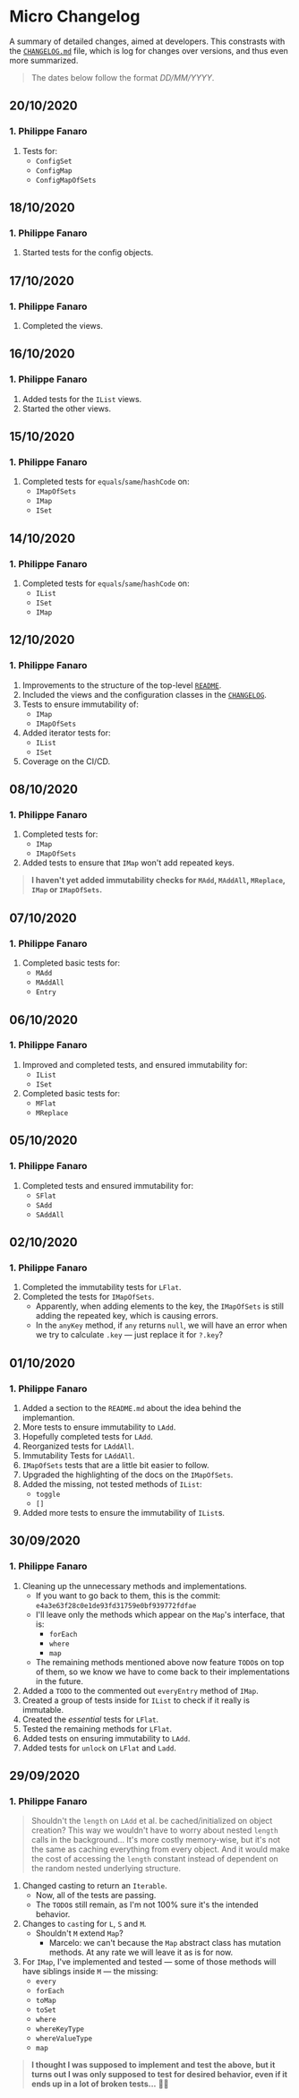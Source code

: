 # Micro Changelog

A summary of detailed changes, aimed at developers. This constrasts with the [`CHANGELOG.md`][changelog] file, which is log for changes over versions, and thus even more summarized.

> The dates below follow the format *DD/MM/YYYY*.


[changelog]: ../CHANGELOG.md

## 20/10/2020

### 1. Philippe Fanaro

1. Tests for:
    - `ConfigSet`
    - `ConfigMap`
    - `ConfigMapOfSets`

## 18/10/2020

### 1. Philippe Fanaro

1. Started tests for the config objects.

## 17/10/2020

### 1. Philippe Fanaro

1. Completed the views.

## 16/10/2020

### 1. Philippe Fanaro

1. Added tests for the `IList` views.
1. Started the other views.

## 15/10/2020

### 1. Philippe Fanaro

1. Completed tests for `equals`/`same`/`hashCode` on:
    - `IMapOfSets`
    - `IMap`
    - `ISet`

## 14/10/2020

### 1. Philippe Fanaro

1. Completed tests for `equals`/`same`/`hashCode` on:
    - `IList`
    - `ISet`
    - `IMap`

## 12/10/2020

### 1. Philippe Fanaro

1. Improvements to the structure of the top-level [`README`][readme].
1. Included the views and the configuration classes in the [`CHANGELOG`][changelog].
1. Tests to ensure immutability of:
    - `IMap`
    - `IMapOfSets`
1. Added iterator tests for:
    - `IList`
    - `ISet`
1. Coverage on the CI/CD.


[readme]: ../README.md

## 08/10/2020

### 1. Philippe Fanaro

1. Completed tests for:
    - `IMap`
    - `IMapOfSets`
1. Added tests to ensure that `IMap` won't add repeated keys.

> **I haven't yet added immutability checks for `MAdd`, `MAddAll`, `MReplace`, `IMap` or `IMapOfSets`.**

## 07/10/2020

### 1. Philippe Fanaro

1. Completed basic tests for:
    - `MAdd`
    - `MAddAll`
    - `Entry`

## 06/10/2020

### 1. Philippe Fanaro

1. Improved and completed tests, and ensured immutability for:
    - `IList`
    - `ISet`
1. Completed basic tests for: 
    - `MFlat`
    - `MReplace`

## 05/10/2020

### 1. Philippe Fanaro

1. Completed tests and ensured immutability for:
    - `SFlat`
    - `SAdd`
    - `SAddAll`

## 02/10/2020

### 1. Philippe Fanaro

1. Completed the immutability tests for `LFlat`.
1. Completed the tests for `IMapOfSets`.
    - Apparently, when adding elements to the key, the `IMapOfSets` is still adding the repeated key, which is causing errors.
    - In the `anyKey` method, if `any` returns `null`, we will have an error when we try to calculate `.key` &mdash; just replace it for `?.key`?

## 01/10/2020

### 1. Philippe Fanaro

1. Added a section to the `README.md` about the idea behind the implemantion.
1. More tests to ensure immutability to `LAdd`.
1. Hopefully completed tests for `LAdd`.
1. Reorganized tests for `LAddAll`.
1. Immutability Tests for `LAddAll`.
1. `IMapOfSets` tests that are a little bit easier to follow.
1. Upgraded the highlighting of the docs on the `IMapOfSets`.
1. Added the missing, not tested methods of `IList`:
    - `toggle`
    - `[]`
1. Added more tests to ensure the immutability of `IList`s.

## 30/09/2020

### 1. Philippe Fanaro

1. Cleaning up the unnecessary methods and implementations.
    - If you want to go back to them, this is the commit: `e4a3e63f28c0e1de93fd31759e0bf939772fdfae`
    - I'll leave only the methods which appear on the `Map`'s interface, that is:
        - `forEach`
        - `where`
        - `map`
    - The remaining methods mentioned above now feature `TODO`s on top of them, so we know we have to come back to their implementations in the future.
1. Added a `TODO` to the commented out `everyEntry` method of `IMap`.
1. Created a group of tests inside for `IList` to check if it really is immutable.
1. Created the *essential* tests for `LFlat`.
1. Tested the remaining methods for `LFlat`.
1. Added tests on ensuring immutability to `LAdd`.
1. Added tests for `unlock` on `LFlat` and `Ladd`.

## 29/09/2020

### 1. Philippe Fanaro

> Shouldn't the `length` on `LAdd` et al. be cached/initialized on object creation? This way we wouldn't have to worry about nested `length` calls in the background... It's more costly memory-wise, but it's not the same as caching everything from every object. And it would make the cost of accessing the `length` constant instead of dependent on the random nested underlying structure.

1. Changed casting to return an `Iterable`.
    - Now, all of the tests are passing.
    - The `TODO`s still remain, as I'm not 100% sure it's the intended behavior.
1. Changes to `cast`ing for `L`, `S` and `M`.
    - Shouldn't `M` extend `Map`?
        - Marcelo: we can't because the `Map` abstract class has mutation methods. At any rate we will leave it as is for now.
1. For `IMap`, I've implemented and tested &mdash; some of those methods will have siblings inside `M` &mdash; the missing:
    - `every`
    - `forEach`
    - `toMap`
    - `toSet`
    - `where`
    - `whereKeyType`
    - `whereValueType`
    - `map`

> **I thought I was supposed to implement and test the above, but it turns out I was only supposed to test for desired behavior, even if it ends up in a lot of broken tests...** 🤦‍♂️